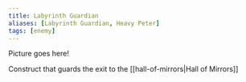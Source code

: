 ```yaml
---
title: Labyrinth Guardian
aliases: [Labyrinth Guardian, Heavy Peter]
tags: [enemy]
---
```

Picture goes here!

Construct that guards the exit to the [[hall-of-mirrors|Hall of Mirrors]]